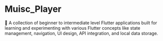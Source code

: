 # Muisc_Player
🚀 A collection of beginner to intermediate level Flutter applications built for learning and experimenting with various Flutter concepts like state management, navigation, UI design, API integration, and local data storage.
